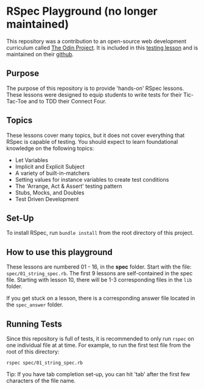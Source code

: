 # RSpec Playground (no longer maintained)
This repository was a contribution to an open-source web development curriculum called [The Odin Project](https://www.theodinproject.com/). It is included in this [testing lesson](https://www.theodinproject.com/courses/ruby-programming/lessons/testing-your-ruby-code) and is maintained on their [github](https://github.com/TheOdinProject/ruby_testing).

## Purpose
The purpose of this repository is to provide 'hands-on' RSpec lessons. These lessons were designed to equip students to write tests for their Tic-Tac-Toe and to TDD their Connect Four.

## Topics
These lessons cover many topics, but it does not cover everything that RSpec is capable of testing. You should expect to learn foundational knowledge on the following topics:
- Let Variables
- Implicit and Explicit Subject
- A variety of built-in-matchers
- Setting values for instance variables to create test conditions
- The 'Arrange, Act & Assert' testing pattern
- Stubs, Mocks, and Doubles
- Test Driven Development

## Set-Up
To install RSpec, run `bundle install` from the root directory of this project.

## How to use this playground
These lessons are numbered 01 - 16, in the **spec** folder. Start with the file: <code>spec/01_string_spec.rb</code>. The first 9 lessons are self-contained in the spec file. Starting with lesson 10, there will be 1-3 corresponding files in the <code>lib</code> folder.

If you get stuck on a lesson, there is a corresponding answer file located in the <code>spec_answer</code> folder.

## Running Tests
Since this repository is full of tests, it is recommended to only run <code>rspec</code> on one individual file at at time. For example, to run the first test file from the root of this directory:

<pre><code>rspec spec/01_string_spec.rb</code></pre>

Tip: If you have tab completion set-up, you can hit 'tab' after the first few characters of the file name.
